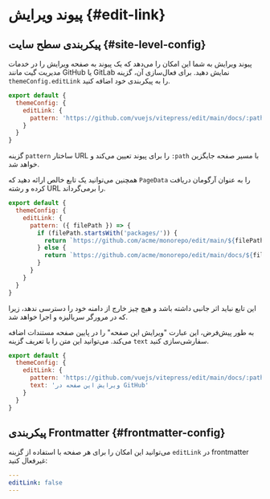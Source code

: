 # پیوند ویرایش {#edit-link}

## پیکربندی سطح سایت {#site-level-config}

پیوند ویرایش به شما این امکان را می‌دهد که یک پیوند به صفحه ویرایش را در خدمات مدیریت گیت مانند GitHub یا GitLab نمایش دهید. برای فعال‌سازی آن، گزینه `themeConfig.editLink` را به پیکربندی خود اضافه کنید.

```js
export default {
  themeConfig: {
    editLink: {
      pattern: 'https://github.com/vuejs/vitepress/edit/main/docs/:path'
    }
  }
}
```

گزینه `pattern` ساختار URL را برای پیوند تعیین می‌کند و `:path` با مسیر صفحه جایگزین خواهد شد.

همچنین می‌توانید یک تابع خالص ارائه دهید که `PageData` را به عنوان آرگومان دریافت کرده و رشته URL را برمی‌گرداند.

```js
export default {
  themeConfig: {
    editLink: {
      pattern: ({ filePath }) => {
        if (filePath.startsWith('packages/')) {
          return `https://github.com/acme/monorepo/edit/main/${filePath}`
        } else {
          return `https://github.com/acme/monorepo/edit/main/docs/${filePath}`
        }
      }
    }
  }
}
```

این تابع نباید اثر جانبی داشته باشد و هیچ چیز خارج از دامنه خود را دسترسی ندهد، زیرا که در مرورگر سریالیزه و اجرا خواهد شد.

به طور پیش‌فرض، این عبارت "ویرایش این صفحه" را در پایین صفحه مستندات اضافه می‌کند. می‌توانید این متن را با تعریف گزینه `text` سفارشی‌سازی کنید.

```js
export default {
  themeConfig: {
    editLink: {
      pattern: 'https://github.com/vuejs/vitepress/edit/main/docs/:path',
      text: 'ویرایش این صفحه در GitHub'
    }
  }
}
```

## پیکربندی Frontmatter {#frontmatter-config}

می‌توانید این امکان را برای هر صفحه با استفاده از گزینه `editLink` در frontmatter غیرفعال کنید:

```yaml
---
editLink: false
---
```
